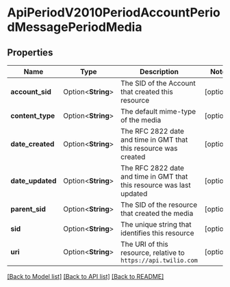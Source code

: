 # ApiPeriodV2010PeriodAccountPeriodMessagePeriodMedia

## Properties

Name | Type | Description | Notes
------------ | ------------- | ------------- | -------------
**account_sid** | Option<**String**> | The SID of the Account that created this resource | [optional]
**content_type** | Option<**String**> | The default mime-type of the media | [optional]
**date_created** | Option<**String**> | The RFC 2822 date and time in GMT that this resource was created | [optional]
**date_updated** | Option<**String**> | The RFC 2822 date and time in GMT that this resource was last updated | [optional]
**parent_sid** | Option<**String**> | The SID of the resource that created the media | [optional]
**sid** | Option<**String**> | The unique string that identifies this resource | [optional]
**uri** | Option<**String**> | The URI of this resource, relative to `https://api.twilio.com` | [optional]

[[Back to Model list]](../README.md#documentation-for-models) [[Back to API list]](../README.md#documentation-for-api-endpoints) [[Back to README]](../README.md)


